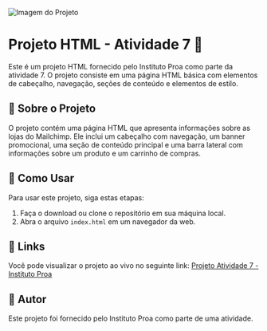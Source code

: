 ![Imagem do Projeto](https://imgur.com/qlt86qI.png)

# Projeto HTML - Atividade 7 🚀

Este é um projeto HTML fornecido pelo Instituto Proa como parte da atividade 7. O projeto consiste em uma página HTML básica com elementos de cabeçalho, navegação, seções de conteúdo e elementos de estilo.

## 📌 Sobre o Projeto

O projeto contém uma página HTML que apresenta informações sobre as lojas do Mailchimp. Ele inclui um cabeçalho com navegação, um banner promocional, uma seção de conteúdo principal e uma barra lateral com informações sobre um produto e um carrinho de compras.

## 🚀 Como Usar

Para usar este projeto, siga estas etapas:

1. Faça o download ou clone o repositório em sua máquina local.
2. Abra o arquivo `index.html` em um navegador da web.

## 🔗 Links

Você pode visualizar o projeto ao vivo no seguinte link: [Projeto Atividade 7 - Instituto Proa](https://mailchimp-beryl.vercel.app/)

## 👤 Autor
Este projeto foi fornecido pelo Instituto Proa como parte de uma atividade.
